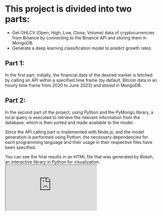 <!DOCTYPE html>
<html>
<head>
  <meta charset="UTF-8">
</head>
<body>
    <h1>This project is divided into two parts:</h1>
    <ul>
        <li>
            Get OHLCV (Open, High, Low, Close, Volume) data of cryptocurrencies from Binance by connecting to the Binance API and storing 	them in MongoDB.
        </li>
        <li>
            Generate a deep learning classification model to predict growth rates.
        </li>
    </ul>
    <h2>Part 1:</h2>
    <p>In the first part, initially, the financial data of the desired market is fetched by calling an API within a specified time frame (by default, Bitcoin data in an hourly time frame from 2020 to June 2023) and stored in MongoDB.</p>
    <h2>Part 2:</h2>
    <p>In the second part of the project, using Python and the PyMongo library, a local query is executed to retrieve the relevant information from the database, which is then sorted and made available to the model.</p>
    <p>Since the API calling part is implemented with Node.js, and the model generation is performed using Python, the necessary dependencies for each programming language and their usage in their respective files have been specified.</p>
    <p>You can see the final results in an HTML file that was generated by Bokeh, an interactive library in Python for visualization.
    <iframe src="https://github.com/HashemEzzati/classification-growth-rate/blob/master/Deep-learning-classification-model/results/result-1.html">Click here to see the results.</iframe></p>
</body>
</html>
